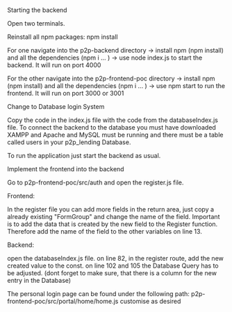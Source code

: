 Starting the backend

Open two terminals.

Reinstall all npm packages: npm install

For one navigate into the p2p-backend directory ->
install npm (npm install) and all the dependencies (npm i ... ) ->
use node index.js to start the backend. It will run on port 4000

For the other navigate into the p2p-frontend-poc directory ->
install npm (npm install) and all the dependencies (npm i ... ) ->
use npm start to run the frontend. It will run on port 3000 or 3001

Change to Database login System

Copy the code in the index.js file with the code from the databaseIndex.js file. To connect the backend to the database you must have downloaded XAMPP and Apache and MySQL must be running and there must be a table called users in your p2p_lending Database.

To run the application just start the backend as usual.

Implement the frontend into the backend

Go to p2p-frontend-poc/src/auth and open the register.js file.

Frontend:

In the register file you can add more fields in the return area, just copy a already existing "FormGroup" and change the name of the field. Important is to add the data that is created by the new field to the Register function. Therefore add the name of the field to the other variables on line 13.

Backend:

open the databaseIndex.js file. on line 82, in the register route, add the new created value to the const. on line 102 and 105 the Database Query has to be adjusted. (dont forget to make sure, that there is a column for the new entry in the Database)

The personal login page can be found under the following path: p2p-frontend-poc/src/portal/home/home.js customise as desired
